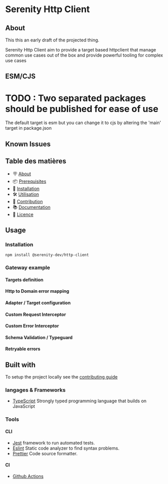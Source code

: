 # Serenity Http Client

## About

This this an early draft of the projected thing.

Serenity Http Client aim to provide a target based httpclient that manage common use cases out of the box and provide powerful tooling for complex use cases

## ESM/CJS

# TODO : Two separated packages should be published for ease of use

The default target is esm but you can change it to cjs by altering the 'main' target in package.json

## Known Issues

## Table des matières

- 🪧 [About](#about)
- 📦 [Prerequisites](#prerequisites)
- 🚀 [Installation](#installation)
- 🛠️ [Utilisation](#utilisation)
- 🤝 [Contribution](#contribution)
- 📚 [Documentation](#documentation)
- 📝 [Licence](#licence)

## Usage

### Installation

```
npm install @serenity-dev/http-client
```

### Gateway example

#### Targets definition

#### Http to Domain error mapping

#### Adapter / Target configuration

#### Custom Request Interceptor

#### Custom Error Interceptor

#### Schema Validation / Typeguard

#### Retryable errors

####

## Built with

To setup the project locally see the [contributing guide](docs/CONTRIBUTING.md)

### langages & Frameworks

- [TypeScript](https://www.typescriptlang.org/) Strongly typed programming language that builds on JavaScript

### Tools

#### CLI

- [Jest](https://jestjs.io/) framework to run automated tests.
- [Eslint](https://eslint.org/) Static code analyzer to find syntax problems.
- [Prettier](https://prettier.io/) Code source formatter.

#### CI

- [Github Actions](https://docs.github.com/en/actions)

